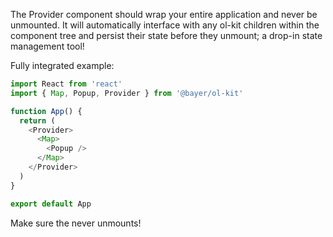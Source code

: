 The Provider component should wrap your entire application and never be unmounted. It will automatically interface with any ol-kit children within the component tree and persist their state before they unmount; a drop-in state management tool!

Fully integrated example:
```javascript static
import React from 'react'
import { Map, Popup, Provider } from '@bayer/ol-kit'

function App() {
  return (
    <Provider>
      <Map>
        <Popup />
      </Map>
    </Provider>
  )
}

export default App
```
Make sure the <Provider> never unmounts!
